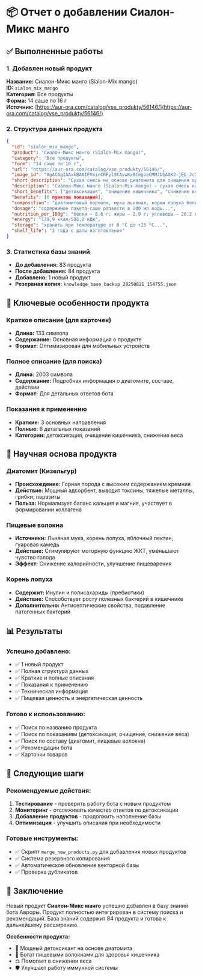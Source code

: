# 📦 Отчет о добавлении Сиалон-Микс манго

## ✅ Выполненные работы

### 1. Добавлен новый продукт
**Название:** Сиалон-Микс манго (Sialon-Mix mango)  
**ID:** `sialon_mix_mango`  
**Категория:** Все продукты  
**Форма:** 14 саше по 16 г  
**Источник:** [https://aur-ora.com/catalog/vse_produkty/56146/](https://aur-ora.com/catalog/vse_produkty/56146/)

### 2. Структура данных продукта
```json
{
  "id": "sialon_mix_mango",
  "product": "Сиалон-Микс манго (Sialon-Mix mango)",
  "category": "Все продукты",
  "form": "14 саше по 16 г",
  "url": "https://aur-ora.com/catalog/vse_produkty/56146/",
  "image_id": "AgACAgIAAxkBAAIFVminCRFyl9tAvwKx0CmgoeCMMJbSAAKJ-jEb_Jc5STPfdWooROZEAQADAgADeQADNgQ",
  "short_description": "Сухая смесь на основе диатомита для очищения организма. Способствует детоксикации, улучшает работу кишечника, помогает снижению веса.",
  "description": "Сиалон-Микс манго (Sialon-Mix mango) – сухая смесь на основе диатомита...",
  "short_benefits": ["детоксикация", "очищение кишечника", "снижение веса"],
  "benefits": [6 пунктов показаний],
  "composition": "диатомитовый порошок, мука льняная, корни лопуха большого...",
  "dosage": "содержимое пакета-саше развести в 200 мл воды...",
  "nutrition_per_100g": "белки – 8,6 г; жиры – 2,9 г; углеводы – 20,2 г",
  "energy": "139,9 ккал/586,2 кДж",
  "storage": "хранить при температуре от 0 °С до +25 °С...",
  "shelf_life": "2 года с даты изготовления"
}
```

### 3. Статистика базы знаний
- **До добавления:** 83 продукта
- **После добавления:** 84 продукта
- **Добавлено:** 1 новый продукт
- **Резервная копия:** `knowledge_base_backup_20250821_154755.json`

## 🎯 Ключевые особенности продукта

### Краткое описание (для карточек)
- **Длина:** 133 символа
- **Содержание:** Основная информация о продукте
- **Формат:** Оптимизирован для мобильных устройств

### Полное описание (для поиска)
- **Длина:** 2003 символа
- **Содержание:** Подробная информация о диатомите, составе, действии
- **Формат:** Для детальных ответов бота

### Показания к применению
- **Краткие:** 3 основных направления
- **Полные:** 6 детальных показаний
- **Категории:** детоксикация, очищение кишечника, снижение веса

## 🔬 Научная основа продукта

### Диатомит (Кизельгур)
- **Происхождение:** Горная порода с высоким содержанием кремния
- **Действие:** Мощный адсорбент, выводит токсины, тяжелые металлы, грибки, паразиты
- **Польза:** Нормализует баланс кальция и магния, участвует в формировании коллагена

### Пищевые волокна
- **Источники:** Льняная мука, корень лопуха, яблочный пектин, гуаровая камедь
- **Действие:** Стимулируют моторную функцию ЖКТ, уменьшают чувство голода
- **Эффект:** Снижение калорийности, улучшение пищеварения

### Корень лопуха
- **Содержит:** Инулин и полисахариды (пребиотики)
- **Действие:** Способствует росту полезных бактерий в кишечнике
- **Дополнительно:** Антисептические свойства, подавление патогенных бактерий

## 📊 Результаты

### Успешно добавлено:
- ✅ 1 новый продукт
- ✅ Полная структура данных
- ✅ Краткие и полные описания
- ✅ Показания к применению
- ✅ Техническая информация
- ✅ Пищевая ценность и энергетическая ценность

### Готово к использованию:
- ✅ Поиск по названию продукта
- ✅ Поиск по показаниям (детоксикация, очищение, снижение веса)
- ✅ Поиск по составу (диатомит, пищевые волокна)
- ✅ Рекомендации бота
- ✅ Карточки товаров

## 🚀 Следующие шаги

### Рекомендуемые действия:
1. **Тестирование** - проверить работу бота с новым продуктом
2. **Мониторинг** - отслеживать качество ответов по детоксикации
3. **Добавление продуктов** - продолжить наполнение базы
4. **Оптимизация** - улучшить описания при необходимости

### Готовые инструменты:
- ✅ Скрипт `merge_new_products.py` для добавления новых продуктов
- ✅ Система резервного копирования
- ✅ Автоматическое обновление векторной базы
- ✅ Проверка дубликатов

## 📝 Заключение

Новый продукт **Сиалон-Микс манго** успешно добавлен в базу знаний бота Авроры. Продукт полностью интегрирован в систему поиска и рекомендаций. База знаний содержит 84 продукта и готова к дальнейшему расширению.

**Особенности продукта:**
- 🧹 Мощный детоксикант на основе диатомита
- 🍃 Богат пищевыми волокнами для здоровья кишечника
- ⚖️ Помогает в снижении веса
- 🛡️ Улучшает работу иммунной системы





